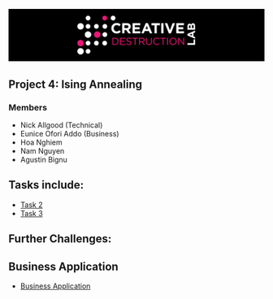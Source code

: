 ![CDL 2020 Cohort Project](../figures/CDL_logo.jpg)
## Project 4: Ising Annealing

### Members

* Nick Allgood (Technical)
* Eunice Ofori Addo (Business)
* Hoa Nghiem
* Nam Nguyen
* Agustin Bignu

## Tasks include:

* [Task 2](./Group2-Task2.ipynb)
* [Task 3](./Task_3.ipynb)

## Further Challenges: 


## Business Application

* [Business Application](./Business_Application.md)


